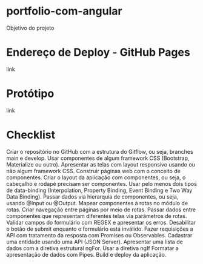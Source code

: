 # portfolio-com-angular

Objetivo do projeto

# Endereço de Deploy - GitHub Pages

link

# Protótipo

link

# Checklist

Criar o repositório no GitHub com a estrutura do Gitflow, ou seja, branches main e develop.
Usar componentes de algum framework CSS (Bootstrap, Materialize ou outro).
Apresentar as telas com layout responsivo usando ou não algum framework CSS.
Construir páginas web com o conceito de componentes. 
Criar o layout da aplicação com componentes, ou seja, o cabeçalho e rodapé precisam ser componentes.
Usar pelo menos dois tipos de data-binding (Interpolation, Property Binding, Event Binding e Two Way Data Binding).
Passar dados via hierarquia de componentes, ou seja, usando @Input ou @Output.
Mapear componentes à rotas no módulo de rotas.
Criar navegação entre páginas por meio de rotas.
Passar dados entre componentes que representam diferentes telas via parâmetros de rotas. 
Validar campos do formulário com REGEX e apresentar os erros.
Desabilitar o botão de submit enquanto o formulário está inválido.
Fazer requisições a API com tratamento da resposta com Promises ou Observables.
Cadastrar uma entidade usando uma API (JSON Server).
Apresentar uma lista de dados com a diretiva estrutural ngFor.
Usar a diretiva ngIf
Formatar a apresentação de dados com Pipes.
Build e deploy da aplicação.
